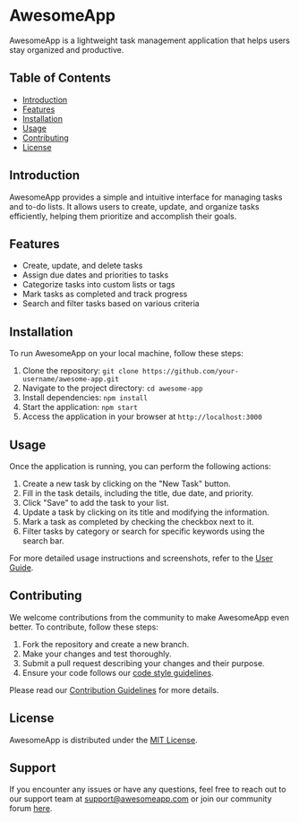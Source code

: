 # AwesomeApp

AwesomeApp is a lightweight task management application that helps users stay organized and productive.

## Table of Contents

- [Introduction](#introduction)
- [Features](#features)
- [Installation](#installation)
- [Usage](#usage)
- [Contributing](#contributing)
- [License](#license)

## Introduction

AwesomeApp provides a simple and intuitive interface for managing tasks and to-do lists. It allows users to create, update, and organize tasks efficiently, helping them prioritize and accomplish their goals.

## Features

- Create, update, and delete tasks
- Assign due dates and priorities to tasks
- Categorize tasks into custom lists or tags
- Mark tasks as completed and track progress
- Search and filter tasks based on various criteria

## Installation

To run AwesomeApp on your local machine, follow these steps:

1. Clone the repository: `git clone https://github.com/your-username/awesome-app.git`
2. Navigate to the project directory: `cd awesome-app`
3. Install dependencies: `npm install`
4. Start the application: `npm start`
5. Access the application in your browser at `http://localhost:3000`

## Usage

Once the application is running, you can perform the following actions:

1. Create a new task by clicking on the "New Task" button.
2. Fill in the task details, including the title, due date, and priority.
3. Click "Save" to add the task to your list.
4. Update a task by clicking on its title and modifying the information.
5. Mark a task as completed by checking the checkbox next to it.
6. Filter tasks by category or search for specific keywords using the search bar.

For more detailed usage instructions and screenshots, refer to the [User Guide](docs/user-guide.md).

## Contributing

We welcome contributions from the community to make AwesomeApp even better. To contribute, follow these steps:

1. Fork the repository and create a new branch.
2. Make your changes and test thoroughly.
3. Submit a pull request describing your changes and their purpose.
4. Ensure your code follows our [code style guidelines](docs/code-style.md).

Please read our [Contribution Guidelines](CONTRIBUTING.md) for more details.

## License

AwesomeApp is distributed under the [MIT License](LICENSE.md).

## Support

If you encounter any issues or have any questions, feel free to reach out to our support team at support@awesomeapp.com or join our community forum [here](https://community.awesomeapp.com).


